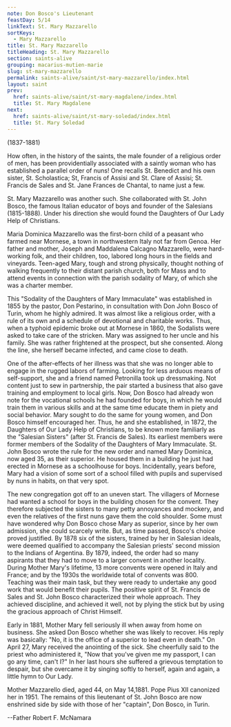 ```yaml
---
note: Don Bosco's Lieutenant
feastDay: 5/14
linkText: St. Mary Mazzarello
sortKeys:
  - Mary Mazzarello
title: St. Mary Mazzarello
titleHeading: St. Mary Mazzarello
section: saints-alive
grouping: macarius-mutien-marie
slug: st-mary-mazzarello
permalink: saints-alive/saint/st-mary-mazzarello/index.html
layout: saint
prev:
  href: saints-alive/saint/st-mary-magdalene/index.html
  title: St. Mary Magdalene
next:
  href: saints-alive/saint/st-mary-soledad/index.html
  title: St. Mary Soledad
---
```

(1837-1881)

How often, in the history of the saints, the male founder of a religious order of men, has been providentially associated with a saintly woman who has established a parallel order of nuns! One recalls St. Benedict and his own sister, St. Scholastica; St, Francis of Assisi and St. Clare of Assisi; St. Francis de Sales and St. Jane Frances de Chantal, to name just a few.

St. Mary Mazzarello was another such. She collaborated with St. John Bosco, the famous Italian educator of boys and founder of the Salesians (1815-1888). Under his direction she would found the Daughters of Our Lady Help of Christians.

Maria Dominica Mazzarello was the first-born child of a peasant who farmed near Mornese, a town in northwestern Italy not far from Genoa. Her father and mother, Joseph and Maddalena Calcagno Mazzarello, were hard-working folk, and their children, too, labored long hours in the fields and vineyards. Teen-aged Mary, tough and strong physically, thought nothing of walking frequently to their distant parish church, both for Mass and to attend events in connection with the parish sodality of Mary, of which she was a charter member.

This "Sodality of the Daughters of Mary Immaculate" was established in 1855 by the pastor, Don Pestarino, in consultation with Don John Bosco of Turin, whom he highly admired. It was almost like a religious order, with a rule of its own and a schedule of devotional and charitable works. Thus, when a typhoid epidemic broke out at Mornese in 1860, the Sodalists were asked to take care of the stricken. Mary was assigned to her uncle and his family. She was rather frightened at the prospect, but she consented. Along the line, she herself became infected, and came close to death.

One of the after-effects of her illness was that she was no longer able to engage in the rugged labors of farming. Looking for less arduous means of self-support, she and a friend named Petronilla took up dressmaking. Not content just to sew in partnership, the pair started a business that also gave training and employment to local girls. Now, Don Bosco had already won note for the vocational schools he had founded for boys, in which he would train them in various skills and at the same time educate them in piety and social behavior. Mary sought to do the same for young women, and Don Bosco himself encouraged her. Thus, he and she established, in 1872, the Daughters of Our Lady Help of Christians, to be known more familiarly as the "Salesian Sisters" (after St. Francis de Sales). Its earliest members were former members of the Sodality of the Daughters of Mary Immaculate. St. John Bosco wrote the rule for the new order and named Mary Dominica, now aged 35, as their superior. He housed them in a building he just had erected in Mornese as a schoolhouse for boys. Incidentally, years before, Mary had a vision of some sort of a school filled with pupils and supervised by nuns in habits, on that very spot.

The new congregation got off to an uneven start. The villagers of Mornese had wanted a school for boys in the building chosen for the convent. They therefore subjected the sisters to many petty annoyances and mockery, and even the relatives of the first nuns gave them the cold shoulder. Some must have wondered why Don Bosco chose Mary as superior, since by her own admission, she could scarcely write. But, as time passed, Bosco's choice proved justified. By 1878 six of the sisters, trained by her in Salesian ideals, were deemed qualified to accompany the Salesian priests' second mission to the Indians of Argentina. By 1879, indeed, the order had so many aspirants that they had to move to a larger convent in another locality. During Mother Mary's lifetime, 13 more convents were opened in Italy and France; and by the 1930s the worldwide total of convents was 800. Teaching was their main task, but they were ready to undertake any good work that would benefit their pupils. The positive spirit of St. Francis de Sales and St. John Bosco characterized their whole approach. They achieved discipline, and achieved it well, not by plying the stick but by using the gracious approach of Christ Himself.

Early in 1881, Mother Mary fell seriously ill when away from home on business. She asked Don Bosco whether she was likely to recover. His reply was basically: "No, it is the office of a superior to lead even in death." On April 27, Mary received the anointing of the sick. She cheerfully said to the priest who administered it, "Now that you've given me my passport, I can go any time, can't I?" In her last hours she suffered a grievous temptation to despair, but she overcame it by singing softly to herself, again and again, a little hymn to Our Lady.

Mother Mazzarello died, aged 44, on May 14,1881. Pope Pius XII canonized her in 1951. The remains of this lieutenant of St. John Bosco are now enshrined side by side with those of her "captain", Don Bosco, in Turin.

\--Father Robert F. McNamara